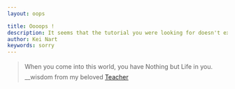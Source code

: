```yaml
---
layout: oops

title: Oooops !
description: It seems that the tutorial you were looking for doesn't exist.
author: Kei Nart
keywords: sorry
---
```


<blockquote style="line-height: 1.7">
   When you come into this world, you have Nothing but Life in you.<br>
   __wisdom from my beloved
   <a href="http://isha.sadhguru.org/ target="_blank">
      Teacher
   </a>
   <i class="fa fa-heart" style="color: #ee0000"></i>
</blockquote>
